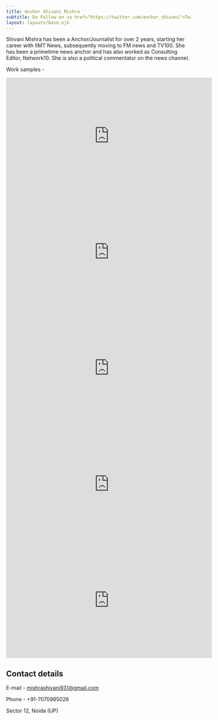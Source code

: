 ```yaml
---
title: Anchor Shivani Mishra
subtitle: Do Follow on <a href="https://twitter.com/anchor_shivani">Twitter</a> for more update. 
layout: layouts/base.njk
---
```



Shivani Mishra has been a Anchor/Journalist for over 2 years, starting her career with IIMT News, subsequently moving to FM news and TV100. She has been a primetime news anchor and has also worked as Consulting Editor, Network10. She is also a political commentator on the news channel. 

Work samples - 

<iframe width="560" height="315" src="https://www.youtube.com/embed/hORU3axxxuI" title="YouTube video player" frameborder="0" allow="accelerometer; autoplay; clipboard-write; encrypted-media; gyroscope; picture-in-picture" allowfullscreen></iframe>

<iframe width="560" height="315" src="https://www.youtube.com/embed/di72-c2o2l4?start=1" title="YouTube video player" frameborder="0" allow="accelerometer; autoplay; clipboard-write; encrypted-media; gyroscope; picture-in-picture" allowfullscreen></iframe>

<iframe width="560" height="315" src="https://www.youtube.com/embed/8NzX-5Q4IMA?start=2" title="YouTube video player" frameborder="0" allow="accelerometer; autoplay; clipboard-write; encrypted-media; gyroscope; picture-in-picture" allowfullscreen></iframe>

<iframe width="560" height="315" src="https://www.youtube.com/embed/YAAagBGbE0w?start=2" title="YouTube video player" frameborder="0" allow="accelerometer; autoplay; clipboard-write; encrypted-media; gyroscope; picture-in-picture" allowfullscreen></iframe>

<iframe width="560" height="315" src="https://www.youtube.com/embed/aMbxoXNU6WI?start=6" title="YouTube video player" frameborder="0" allow="accelerometer; autoplay; clipboard-write; encrypted-media; gyroscope; picture-in-picture" allowfullscreen></iframe>


## Contact details 

E-mail - mishrashivani931@gmail.com</br> 

Phone - +91-7070985026</br>

Sector 12, Noida (UP)



